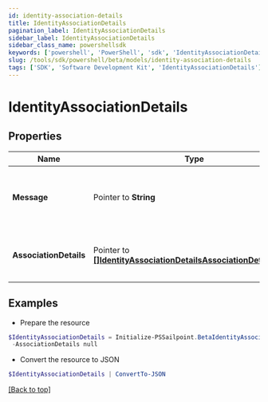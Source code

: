 ```yaml
---
id: identity-association-details
title: IdentityAssociationDetails
pagination_label: IdentityAssociationDetails
sidebar_label: IdentityAssociationDetails
sidebar_class_name: powershellsdk
keywords: ['powershell', 'PowerShell', 'sdk', 'IdentityAssociationDetails'] 
slug: /tools/sdk/powershell/beta/models/identity-association-details
tags: ['SDK', 'Software Development Kit', 'IdentityAssociationDetails']
---
```



# IdentityAssociationDetails

## Properties

Name | Type | Description | Notes
------------ | ------------- | ------------- | -------------
**Message** |  Pointer to **String** | any additional context information of the http call result | [optional] 
**AssociationDetails** |  Pointer to [**[]IdentityAssociationDetailsAssociationDetailsInner**](identity-association-details-association-details-inner) | list of all the resource associations for the identity | [optional] 

## Examples

- Prepare the resource
```powershell
$IdentityAssociationDetails = Initialize-PSSailpoint.BetaIdentityAssociationDetails  -Message Identity cannot be deleted as it is owner of following resources `
 -AssociationDetails null
```

- Convert the resource to JSON
```powershell
$IdentityAssociationDetails | ConvertTo-JSON
```


[[Back to top]](#) 

